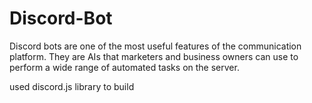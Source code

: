 # Discord-Bot

Discord bots are one of the most useful features of the communication platform. They are AIs that marketers and business owners can use to perform a wide range of automated tasks on the server.

used discord.js library to build
